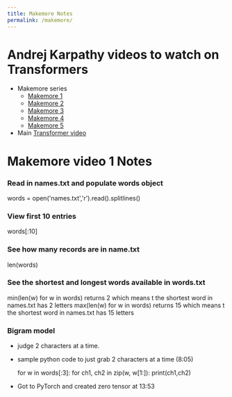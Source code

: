 ```yaml
---
title: Makemore Notes
permalink: /makemore/
---
```


# Andrej Karpathy videos to watch on Transformers
* Makemore series
	* [Makemore 1](https://www.youtube.com/watch?v=PaCmpygFfXo&)
	* [Makemore 2](https://www.youtube.com/watch?v=TCH_1BHY58I)
	* [Makemore 3](https://www.youtube.com/watch?v=P6sfmUTpUmc)
	* [Makemore 4](https://www.youtube.com/watch?v=q8SA3rM6ckI)
	* [Makemore 5](https://www.youtube.com/watch?v=t3YJ5hKiMQ0)
* Main [Transformer video](https://www.youtube.com/watch?v=kCc8FmEb1nY&)


# Makemore video 1 Notes


### Read in names.txt and populate words object
words = open('names.txt','r').read().splitlines()

### View first 10 entries
words[:10]

### See how many records are in name.txt
len(words)

### See the shortest and longest words available in words.txt
min(len(w) for w in words) returns 2 which means t the shortest word in names.txt has 2 letters
max(len(w) for w in words) returns 15 which means t the shortest word in names.txt has 15 letters


### Bigram model
* judge 2 characters at a time.
* sample python code to just grab 2 characters at a time (8:05)

	for w in words[:3]:
		for ch1, ch2 in zip(w, w[1:]):
			print(ch1,ch2)

* Got to PyTorch and created zero tensor at 13:53
